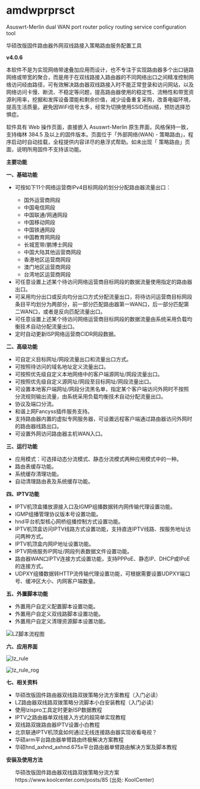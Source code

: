 # amdwprprsct
Asuswrt-Merlin dual WAN port router policy routing service configuration tool

华硕改版固件路由器外网双线路接入策略路由服务配置工具

<strong>v4.0.6</strong>

本软件不是为实现网络带速叠加应用而设计，也不专注于实现路由器多个出口链路网络或带宽的聚合，而是用于在双线路接入路由器的不同网络出口之间精准控制网络访问经由路径，可有效解决路由器双线路接入时不能正常登录和访问网站，以及网络访问卡慢、断流、不稳定等问题，提高路由器使用的稳定性、流畅性和带宽资源利用率，挖掘和发挥设备潜能和剩余价值，减少设备重复采购，改善电磁环境，提高生活质量。避免因WiFi信号太多，经常为切换使用SSID而纠结，预防选择恐惧症。

软件具有 Web 操作页面，直接嵌入 Asuswrt-Merlin 原生界面，风格保持一致，支持梅林 384.5 及以上的固件版本。页面位于「外部网络(WAN) - 策略路由」，程序启动时自动挂载，全程提供内容详尽的悬浮式帮助。如未出现「 策略路由」页面，说明所用固件不支持该功能。

<strong>主要功能</strong>

<strong>一、基础功能</strong>
<ul><li>可按如下11个网络运营商IPv4目标网段的划分分配路由器流量出口：</li>
<ul><li>国外运营商网段</li>
<li>中国电信网段</li>
<li>中国联通/网通网段</li>
<li>中国移动网段</li>
<li>中国铁通网段</li>
<li>中国教育网网段</li>
<li>长城宽带/鹏博士网段</li>
<li>中国大陆其他运营商网段</li>
<li>香港地区运营商网段</li>
<li>澳门地区运营商网段</li>
<li>台湾地区运营商网段</li></ul>
<li>可任意设置上述某个待访问网络运营商目标网段的数据流量使用指定的路由器出口。</li>
<li>可采用均分出口或反向均分出口方式分配流量出口，将待访问运营商目标网段条目平均划分为两部分，前一部分匹配路由器第一WAN口，后一部分匹配第二WAN口，或者是反向匹配流量出口。</li>
<li>可任意设置上述某个待访问网络运营商目标网段的数据流量由系统采用负载均衡技术自动分配流量出口。</li>
<li>定时自动更新ISP网络运营商CIDR网段数据。</li></ul>

<strong>二、高级功能</strong>
<ul><li>可自定义目标网址/网段流量出口和流量出口方式。</li>
<li>可按照待访问的域名地址定义流量出口。</li>
<li>可按照优先级自定义本地网络中的客户端源网址/网段流量出口。</li>
<li>可按照优先级自定义源网址/网段至目标网址/网段流量出口。</li>
<li>可设置本地客户端网址/网段分流黑名单，指定某个客户端访问外网时不按照分流规则输出流量，由系统采用负载均衡技术自动分配流量出口。</li>
<li>协议及端口分流。</li>
<li>和谐上网Fancyss插件服务支持。</li>
<li>支持路由器内置的虚拟专网服务器，可设置远程客户端通过路由器访问外网时的路由器线路出口。</li>
<li>可设置外网访问路由器主机WAN入口。</li></ul>

<strong>三、运行功能</strong>
<ul><li>应用模式：可选择动态分流模式、静态分流模式两种应用模式中的一种。</li>
<li>路由表缓存功能。</li>
<li>系统缓存清理功能。</li>
<li>自动清理路由表及系统缓存功能。</li></ul>

<strong>四、IPTV功能</strong>
<ul><li>IPTV机顶盒播放源接入口及IGMP组播数据转内网传输代理设置功能。</li>
<li>IGMP组播管理协议版本号设置功能。</li>
<li>hnd平台机型核心网桥组播控制方式设置功能。</li>
<li>IPTV机顶盒访问IPTV线路方式设置功能，支持直连IPTV线路、按服务地址访问两种方式。</li>
<li>IPTV机顶盒内网IP地址设置功能。</li>
<li>IPTV网络服务IP网址/网段列表数据文件设置功能。</li>
<li>路由器WAN口IPTV连接方式设置功能，支持PPPoE、静态IP、DHCP或IPoE的连接方式。</li>
<li>UDPXY组播数据转HTTP流传输代理设置功能，可根据需要设置UDPXY端口号、缓冲区大小、内网客户端数量。</li></ul>

<strong>五、外置脚本功能</strong>
<ul><li>外置用户自定义配置脚本设置功能。</li>
<li>外置用户自定义双线路脚本设置功能。</li>
<li>外置用户自定义清理资源脚本设置功能。</li></ul>

![LZ脚本流程图](https://github.com/larsonzh/amdwprprsct/assets/73221087/5f8e64aa-91cc-4196-92bd-e6b789609bbf)

<strong>六、应用界面</strong>

![lz_rule](https://github.com/larsonzh/amdwprprsct/assets/73221087/f5aabd7b-5ef7-4b95-b504-906073b08d33)

![lz_rule_rog](https://github.com/larsonzh/amdwprprsct/assets/73221087/a15e36a7-da30-4ea2-b129-7388153c2b38)

<strong>七、相关资料</strong>
<ul><li>华硕改版固件路由器双线路双拨策略分流方案教程（入门必读）</li>
<li>LZ路由器双线路双拨策略分流脚本小白安装教程（入门必读）</li>
<li>使用lzispro工具定时更新ISP数据教程</li>
<li>IPTV之路由器单双线接入方式的超简单实现教程</li>
<li>双线路双拨路由器IPTV设置小白教程</li>
<li>北京联通IPTV机顶盒如何通过无线连接路由器实现收看电视？</li>
<li>华硕arm平台路由器单臂路由终极解决方案教程</li>
<li>华硕hnd_axhnd_axhnd.675x平台路由器单臂路由解决方案及脚本教程</li></ul>

<strong>安装及使用方法</strong>
<ul>华硕改版固件路由器双线路双拨策略分流方案
https://www.koolcenter.com/posts/85
(出处: KoolCenter)</ul>
